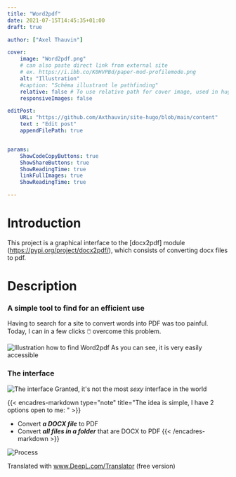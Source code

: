 ```yaml
---
title: "Word2pdf"
date: 2021-07-15T14:45:35+01:00
draft: true

author: ["Axel Thauvin"]

cover:
    image: "Word2pdf.png"
    # can also paste direct link from external site
    # ex. https://i.ibb.co/K0HVPBd/paper-mod-profilemode.png
    alt: "Illustration"
    #caption: "Schéma illustrant le pathfinding"
    relative: false # To use relative path for cover image, used in hugo Page-bundles
    responsiveImages: false

editPost:
    URL: "https://github.com/Axthauvin/site-hugo/blob/main/content"
    text : "Edit post"
    appendFilePath: true


params:
    ShowCodeCopyButtons: true
    ShowShareButtons: true
    ShowReadingTime: true
    linkFullImages: true
    ShowReadingTime: true

---
```


# Introduction

This project is a graphical interface to the [docx2pdf] module (https://pypi.org/project/docx2pdf/), which consists of converting docx files to pdf.

# Description
### A simple tool to find for an efficient use

Having to search for a site to convert words into PDF was too painful.
Today, I can in a few clicks 🖱️ overcome this problem.

![Illustration how to find Word2pdf](/Recherche-word2pdf.png)
As you can see, it is very easily accessible

### The interface

![The interface](/word2pdf-interface.png )
Granted, it's not the most *sexy* interface in the world

{{< encadres-markdown type="note" title="The idea is simple, I have 2 options open to me: " >}}
 - Convert ***a DOCX file*** to PDF
 - Convert ***all files in a folder*** that are DOCX to PDF
{{< /encadres-markdown >}}

![Process](/word2pdf-process.png )

Translated with www.DeepL.com/Translator (free version)